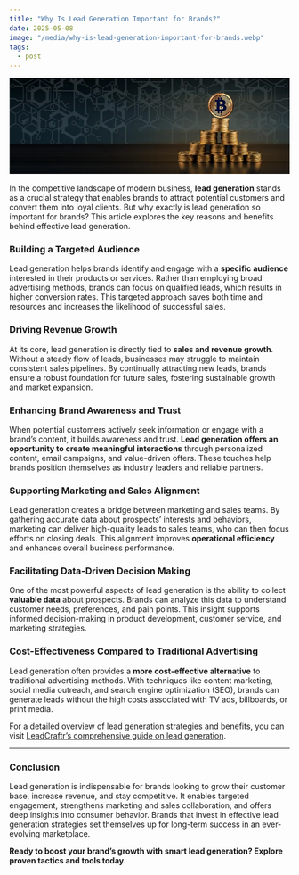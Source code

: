 ```yaml
---
title: "Why Is Lead Generation Important for Brands?"
date: 2025-05-08
image: "/media/why-is-lead-generation-important-for-brands.webp"
tags:
  - post
---
```


![Why Is Lead Generation Important for Brands?](/media/why-is-lead-generation-important-for-brands.webp)

In the competitive landscape of modern business, **lead generation** stands as a crucial strategy that enables brands to attract potential customers and convert them into loyal clients. But why exactly is lead generation so important for brands? This article explores the key reasons and benefits behind effective lead generation.

### Building a Targeted Audience

Lead generation helps brands identify and engage with a **specific audience** interested in their products or services. Rather than employing broad advertising methods, brands can focus on qualified leads, which results in higher conversion rates. This targeted approach saves both time and resources and increases the likelihood of successful sales.

### Driving Revenue Growth

At its core, lead generation is directly tied to **sales and revenue growth**. Without a steady flow of leads, businesses may struggle to maintain consistent sales pipelines. By continually attracting new leads, brands ensure a robust foundation for future sales, fostering sustainable growth and market expansion.

### Enhancing Brand Awareness and Trust

When potential customers actively seek information or engage with a brand’s content, it builds awareness and trust. **Lead generation offers an opportunity to create meaningful interactions** through personalized content, email campaigns, and value-driven offers. These touches help brands position themselves as industry leaders and reliable partners.

### Supporting Marketing and Sales Alignment

Lead generation creates a bridge between marketing and sales teams. By gathering accurate data about prospects’ interests and behaviors, marketing can deliver high-quality leads to sales teams, who can then focus efforts on closing deals. This alignment improves **operational efficiency** and enhances overall business performance.

### Facilitating Data-Driven Decision Making

One of the most powerful aspects of lead generation is the ability to collect **valuable data** about prospects. Brands can analyze this data to understand customer needs, preferences, and pain points. This insight supports informed decision-making in product development, customer service, and marketing strategies.

### Cost-Effectiveness Compared to Traditional Advertising

Lead generation often provides a **more cost-effective alternative** to traditional advertising methods. With techniques like content marketing, social media outreach, and search engine optimization (SEO), brands can generate leads without the high costs associated with TV ads, billboards, or print media.

For a detailed overview of lead generation strategies and benefits, you can visit [LeadCraftr’s comprehensive guide on lead generation](https://leadcraftr.com/posts/lead-generation/).

---

### Conclusion

Lead generation is indispensable for brands looking to grow their customer base, increase revenue, and stay competitive. It enables targeted engagement, strengthens marketing and sales collaboration, and offers deep insights into consumer behavior. Brands that invest in effective lead generation strategies set themselves up for long-term success in an ever-evolving marketplace.

**Ready to boost your brand’s growth with smart lead generation? Explore proven tactics and tools today.**
